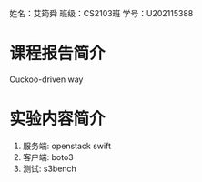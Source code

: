 姓名：艾筠舜
班级：CS2103班
学号：U202115388

# 课程报告简介
Cuckoo-driven way
# 实验内容简介
1. 服务端: openstack swift
2. 客户端: boto3
3. 测试: s3bench